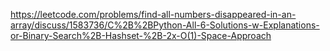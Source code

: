 https://leetcode.com/problems/find-all-numbers-disappeared-in-an-array/discuss/1583736/C%2B%2BPython-All-6-Solutions-w-Explanations-or-Binary-Search%2B-Hashset-%2B-2x-O(1)-Space-Approach